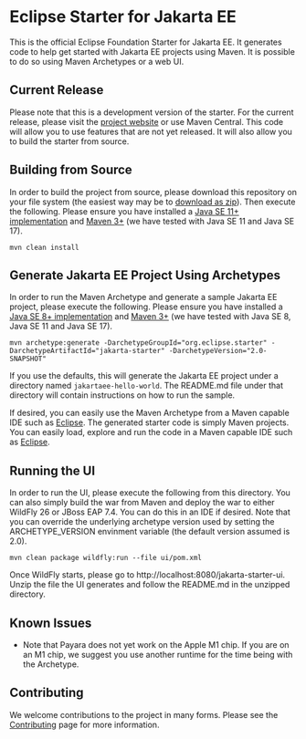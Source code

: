 # Eclipse Starter for Jakarta EE

This is the official Eclipse Foundation Starter for Jakarta EE. It generates code to help get started with Jakarta EE projects using Maven. It is possible to do so using Maven Archetypes or a web UI.

## Current Release

Please note that this is a development version of the starter. For the current release, please visit the [project website](https://start.jakarta.ee) or use Maven Central. This code will allow you to use features that are not yet released. It will also allow you to build the starter from source.

## Building from Source

In order to build the project from source, please download this repository on your file system (the easiest way may be to [download as zip](https://github.com/eclipse-ee4j/starter/archive/refs/heads/master.zip)). Then execute the following. Please ensure you have installed a [Java SE 11+ implementation](https://adoptium.net/?variant=openjdk11) and [Maven 3+](https://maven.apache.org/download.cgi) (we have tested with Java SE 11 and Java SE 17).

```
mvn clean install
```

## Generate Jakarta EE Project Using Archetypes 
In order to run the Maven Archetype and generate a sample Jakarta EE project, please execute the following. Please ensure you have installed a [Java SE 8+ implementation](https://adoptium.net/?variant=openjdk8) and [Maven 3+](https://maven.apache.org/download.cgi) (we have tested with Java SE 8, Java SE 11 and Java SE 17).

```
mvn archetype:generate -DarchetypeGroupId="org.eclipse.starter" -DarchetypeArtifactId="jakarta-starter" -DarchetypeVersion="2.0-SNAPSHOT"
```

If you use the defaults, this will generate the Jakarta EE project under a directory named `jakartaee-hello-world`. The README.md file 
under that directory will contain instructions on how to run the sample.

If desired, you can easily use the Maven Archetype from a Maven capable IDE such as [Eclipse](https://www.eclipse.org/ide). The generated starter code is simply Maven projects. You can easily load, explore and run the code in a Maven capable IDE such as [Eclipse](https://www.eclipse.org/ide).

##  Running the UI
In order to run the UI, please execute the following from this directory. You can also simply build the war from Maven and deploy the war to either WildFly 26 or JBoss EAP 7.4. You can do this in an IDE if desired. Note that you can override the underlying archetype version used by setting the ARCHETYPE_VERSION envinment variable (the default version assumed is 2.0).

```
mvn clean package wildfly:run --file ui/pom.xml
```

Once WildFly starts, please go to http://localhost:8080/jakarta-starter-ui. Unzip the file the UI generates and follow the README.md in the unzipped directory.

## Known Issues
* Note that Payara does not yet work on the Apple M1 chip. If you are on an M1 chip, we suggest you use another runtime for the time being with the Archetype.

## Contributing

We welcome contributions to the project in many forms. Please see the [Contributing](CONTRIBUTING.md) page for more
information.
